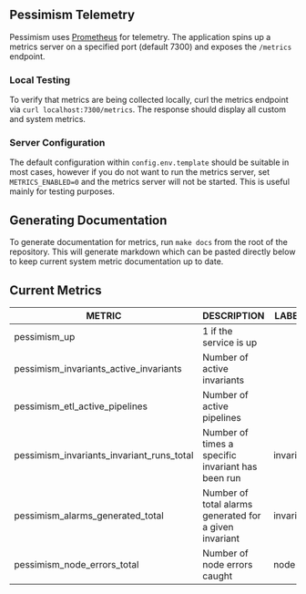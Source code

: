 ## Pessimism Telemetry

Pessimism uses [Prometheus](https://prometheus.io/docs/introduction/overview/) for telemetry. The application spins up a metrics server on a specified port (default 7300) and exposes the `/metrics` endpoint. 

### Local Testing
To verify that metrics are being collected locally, curl the metrics endpoint via `curl localhost:7300/metrics`. The response should display all custom and system metrics.

### Server Configuration
The default configuration within `config.env.template` should be suitable in most cases, however if you do not want to run the metrics server, set `METRICS_ENABLED=0` and the metrics server will not be started. This is useful mainly for testing purposes. 

## Generating Documentation
To generate documentation for metrics, run `make docs` from the root of the repository. This will generate markdown 
which can be pasted directly below to keep current system metric documentation up to date.

## Current Metrics
|                  METRIC                   |                      DESCRIPTION                       |  LABELS   |  TYPE   |
|-------------------------------------------|--------------------------------------------------------|-----------|---------|
| pessimism_up                              | 1 if the service is up                                 |           | gauge   |
| pessimism_invariants_active_invariants    | Number of active invariants                            |           | gauge   |
| pessimism_etl_active_pipelines            | Number of active pipelines                             |           | gauge   |
| pessimism_invariants_invariant_runs_total | Number of times a specific invariant has been run      | invariant | counter |
| pessimism_alarms_generated_total          | Number of total alarms generated for a given invariant | invariant | counter |
| pessimism_node_errors_total               | Number of node errors caught                           | node      | counter |